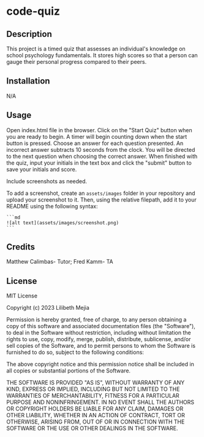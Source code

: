 # code-quiz

## Description
This project is a timed quiz that assesses an individual's knowledge on school psychology fundamentals. It stores high scores so that a person can gauge their personal progress compared to their peers. 

## Installation
N/A

## Usage
Open index.html file in the browser. Click on the "Start Quiz" button when you are ready to begin. A timer will begin counting down when the start button is pressed. Choose an answer for each question presented. An incorrect answer subtracts 10 seconds from the clock. You will be directed to the next question when choosing the correct answer. When finished with the quiz, input your initials in the text box and click the "submit" button to save your initials and score. 

Include screenshots as needed.

To add a screenshot, create an `assets/images` folder in your repository and upload your screenshot to it. Then, using the relative filepath, add it to your README using the following syntax:

    ```md
    ![alt text](assets/images/screenshot.png)
    ```

## Credits
Matthew Calimbas- Tutor; Fred Kamm- TA

## License
MIT License

Copyright (c) 2023 Lilibeth Mejia

Permission is hereby granted, free of charge, to any person obtaining a copy of this software and associated documentation files (the "Software"), to deal in the Software without restriction, including without limitation the rights to use, copy, modify, merge, publish, distribute, sublicense, and/or sell copies of the Software, and to permit persons to whom the Software is furnished to do so, subject to the following conditions:

The above copyright notice and this permission notice shall be included in all copies or substantial portions of the Software.

THE SOFTWARE IS PROVIDED "AS IS", WITHOUT WARRANTY OF ANY KIND, EXPRESS OR IMPLIED, INCLUDING BUT NOT LIMITED TO THE WARRANTIES OF MERCHANTABILITY, FITNESS FOR A PARTICULAR PURPOSE AND NONINFRINGEMENT. IN NO EVENT SHALL THE AUTHORS OR COPYRIGHT HOLDERS BE LIABLE FOR ANY CLAIM, DAMAGES OR OTHER LIABILITY, WHETHER IN AN ACTION OF CONTRACT, TORT OR OTHERWISE, ARISING FROM, OUT OF OR IN CONNECTION WITH THE SOFTWARE OR THE USE OR OTHER DEALINGS IN THE SOFTWARE.

